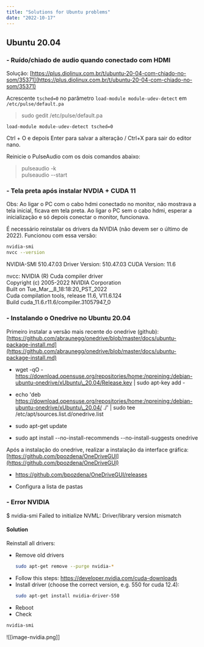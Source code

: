 ```yaml
---
title: "Solutions for Ubuntu problems"
date: "2022-10-17"
---
```


## Ubuntu 20.04

### \- Ruído/chiado de audio quando conectado com HDMI

Solução: [https://plus.diolinux.com.br/t/ubuntu-20-04-com-chiado-no-som/35371](https://plus.diolinux.com.br/t/ubuntu-20-04-com-chiado-no-som/35371)

Acrescente `tsched=0` no parâmetro `load-module module-udev-detect` em `/etc/pulse/default.pa`

> sudo gedit /etc/pulse/default.pa

`load-module module-udev-detect tsched=0`

Ctrl + O e depois Enter para salvar a alteração / Ctrl+X para sair do editor nano.

Reinicie o PulseAudio com os dois comandos abaixo:

> pulseaudio -k  
> pulseaudio --start

### \- Tela preta após instalar NVDIA + CUDA 11

Obs: Ao ligar o PC com o cabo hdmi conectado no monitor, não mostrava a tela inicial, ficava em tela preta. Ao ligar o PC sem o cabo hdmi, esperar a inicialização e só depois conectar o monitor, funcionava.

É necessário reinstalar os drivers da NVIDIA (não devem ser o último de 2022). Funcionou com essa versão:

```bash
nvidia-smi
nvcc --version
```

NVIDIA-SMI 510.47.03 Driver Version: 510.47.03 CUDA Version: 11.6

nvcc: NVIDIA (R) Cuda compiler driver  
Copyright (c) 2005-2022 NVIDIA Corporation  
Built on Tue\_Mar\_\_8\_18:18:20\_PST\_2022  
Cuda compilation tools, release 11.6, V11.6.124  
Build cuda\_11.6.r11.6/compiler.31057947\_0

### \- Instalando o Onedrive no Ubuntu 20.04

Primeiro instalar a versão mais recente do onedrive (github): [https://github.com/abraunegg/onedrive/blob/master/docs/ubuntu-package-install.md](https://github.com/abraunegg/onedrive/blob/master/docs/ubuntu-package-install.md)

- wget -qO - https://download.opensuse.org/repositories/home:/npreining:/debian-ubuntu-onedrive/xUbuntu\_20.04/Release.key | sudo apt-key add -

- echo 'deb https://download.opensuse.org/repositories/home:/npreining:/debian-ubuntu-onedrive/xUbuntu\_20.04/ ./' | sudo tee /etc/apt/sources.list.d/onedrive.list

- sudo apt-get update

- sudo apt install --no-install-recommends --no-install-suggests onedrive

Após a instalação do onedrive, realizar a instalação da interface gráfica: [https://github.com/bpozdena/OneDriveGUI](https://github.com/bpozdena/OneDriveGUI)

- https://github.com/bpozdena/OneDriveGUI/releases

- Configura a lista de pastas

### \- Error NVIDIA

$ nvidia-smi
Failed to initialize NVML: Driver/library version mismatch

#### Solution

Reinstall all drivers:

- Remove old drivers
  ```bash
  sudo apt-get remove --purge nvidia-*
   ```
- Follow this steps: https://developer.nvidia.com/cuda-downloads
- Install driver (choose the correct version, e.g. 550 for cuda 12.4):
  ``` bash
  sudo apt-get install nvidia-driver-550
  ```
- Reboot
- Check
```bash
nvidia-smi
```
![[image-nvidia.png]]
